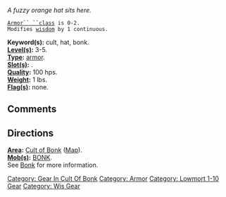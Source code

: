 *A fuzzy orange hat sits here.*

[`Armor`` ``class`](Armor_Values "wikilink")` is 0-2.`  
`Modifies `[`wisdom`](Wisdom "wikilink")` by 1 continuous.`

**Keyword(s):** cult, hat, bonk.  
**[Level(s)](Object_Level "wikilink"):** 3-5.  
**[Type](:Category:_Object_Types "wikilink"):**
[armor](:Category:_Armor "wikilink").  
**[Slot(s)](Object_Slots "wikilink"):** <worn on head>.  
**[Quality](Object_Quality "wikilink"):** 100 hps.  
**[Weight](Object_Weight "wikilink"):** 1 lbs.  
**[Flag(s)](:Category:_Object_Flags "wikilink"):** none.  

## Comments

## Directions

**[Area](:Category:_Areas "wikilink"):** [Cult of
Bonk](:Category:_Cult_Of_Bonk "wikilink")
([Map](Cult_Of_Bonk_Map "wikilink")).  
**[Mob(s)](:Category:_Mobs "wikilink"):** [BONK](Bonk "wikilink").  
See [Bonk](Bonk "wikilink") for more information.

[Category: Gear In Cult Of
Bonk](Category:_Gear_In_Cult_Of_Bonk "wikilink") [Category:
Armor](Category:_Armor "wikilink") [Category: Lowmort 1-10
Gear](Category:_Lowmort_1-10_Gear "wikilink") [Category: Wis
Gear](Category:_Wis_Gear "wikilink")
